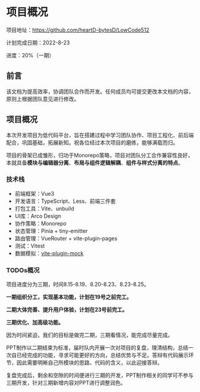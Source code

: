 # 项目概况
项目地址：https://github.com/heartD-bytesD/LowCode512

计划完成日期：2022-8-23

进度：20%（一期）
## 前言
该文档为提高效率，协调团队合作而开发。任何成员均可提交更改本文档的内容，原则上根据团队意见进行修改。
## 项目概况
本次开发项目为低代码平台，旨在搭建过程中学习团队协作、项目工程化、前后端配合，巩固基础，拓展新知。祝各位经过本次项目的磨练，能够满载而归。

项目的骨架已成雏形，归功于Monorepo策略，项目对团队分工合作兼容性良好，本就具备**模块与编辑器分离**、**布局与组件逻辑解耦**、**组件与样式分离的特点**。
### 技术栈
- 前端框架：Vue3
- 开发语言：TypeScript、Less、前端三件套
- 打包工具：Vite、unbuild
- UI库：Arco Design
- 协作策略：Monorepo
- 状态管理：Pinia + tiny-emitter
- 路由管理：VueRouter + vite-plugin-pages
- 测试：Vitest
- 数据模拟：[vite-plugin-mock](https://www.cnblogs.com/student007/p/15180190.html)

### TODOs概况

项目进度分为三期，时间8.15-8.19、8.20-8.23、8.23-8.25。

**一期组织分工，实现基本功能，计划在19号之前完工。**

**二期大体完善、提升用户体验，计划在23号前完工。**

**三期优化、加高级功能。**

因为时间紧迫，我们的目标是做完二期，三期看情况，能完成尽量完成。

PPT制作以二期结束为标准，届时队内开展一次对项目的复盘，理清结构，总结一次自已经完成的功能，寻求可能更好的方向，总结优势与不足。答辩有代码展示环节，因此需要明晰自己所模块的思路、代码的含义，以此迎接答辩。

复盘完成后，剩余和空隙的时间便进行三期的开发，PPT制作相关的同学可不参与三期开发，针对三期新增内容对PPT进行调整润色。

